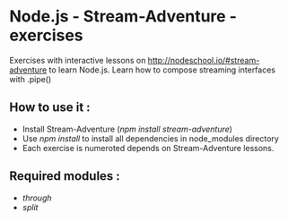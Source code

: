 Node.js - Stream-Adventure - exercises
======================================

Exercises with interactive lessons on http://nodeschool.io/#stream-adventure to learn Node.js.
Learn how to compose streaming interfaces with .pipe()

How to use it :
-----------------------------------------------
- Install Stream-Adventure (*npm install stream-adventure*)
- Use *npm install* to install all dependencies in node_modules directory
- Each exercise is numeroted depends on Stream-Adventure lessons.

Required modules :
-----------------------------------------------
- *through*
- *split*








